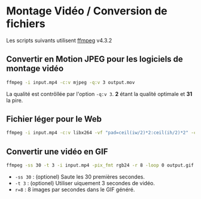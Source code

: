# Montage Vidéo / Conversion de fichiers

Les scripts suivants utilisent [ffmpeg](https://ffmpeg.org/ffmpeg.html) v4.3.2

## Convertir en Motion JPEG pour les logiciels de montage vidéo

```bash
ffmpeg -i input.mp4 -c:v mjpeg -q:v 3 output.mov
```

La qualité est contrôllée par l'option `-q:v 3`. __2__ étant la qualité optimale et __31__ la pire.

## Fichier léger pour le Web

```bash
ffmpeg -i input.mp4 -c:v libx264 -vf "pad=ceil(iw/2)*2:ceil(ih/2)*2" -crf 23 -profile:v high -pix_fmt yuv420p -color_primaries 1 -color_trc 1 -colorspace 1 -movflags +faststart output.mp4
```

## Convertir une vidéo en GIF

```bash
ffmpeg -ss 30 -t 3 -i input.mp4 -pix_fmt rgb24 -r 8 -loop 0 output.gif
```

* `-ss 30` : (optionel) Saute les 30 premières secondes.
* `-t 3` : (optionel) Utiliser uiquement 3 secondes de vidéo.
* `r=8` : 8 images par secondes dans le GIF généré.


